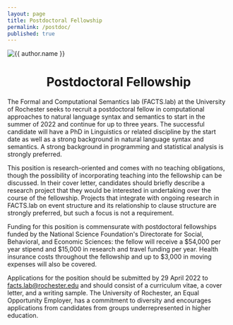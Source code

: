 ```yaml
---
layout: page
title: Postdoctoral Fellowship
permalink: /postdoc/
published: true
---
```


<img
    class="me"
    alt="{{ author.name }}"
    src="{{ site.author.photo | relative_url }}"
    srcset="{{ site.author.photo2x | relative_url }} 2x"
/>

<center><h1>Postdoctoral Fellowship</h1></center>

The Formal and Computational Semantics lab (FACTS.lab) at the University of Rochester seeks to recruit a postdoctoral fellow in computational approaches to natural language syntax and semantics to start in the summer of 2022 and continue for up to three years. The successful candidate will have a PhD in Linguistics or related discipline by the start date as well as a strong background in natural language syntax and semantics. A strong background in programming and statistical analysis is strongly preferred. 

This position is research-oriented and comes with no teaching obligations, though the possibility of incorporating teaching into the fellowship can be discussed. In their cover letter, candidates should briefly describe a research project that they would be interested in undertaking over the course of the fellowship. Projects that integrate with ongoing research in FACTS.lab on event structure and its relationship to clause structure are strongly preferred, but such a focus is not a requirement. 

Funding for this position is commensurate with postdoctoral fellowships funded by the National Science Foundation's Directorate for Social, Behavioral, and Economic Sciences: the fellow will receive a $54,000 per year stipend and $15,000 in research and travel funding per year. Health insurance costs throughout the fellowship and up to $3,000 in moving expenses will also be covered.

Applications for the position should be submitted by 29 April 2022 to [facts.lab@rochester.edu](mailto:facts.lab@rochester.edu) and should consist of a curriculum vitae, a cover letter, and a writing sample. The University of Rochester, an Equal Opportunity Employer, has a commitment to diversity and encourages applications from candidates from groups underrepresented in higher education. 
